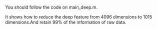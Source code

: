 You should follow the code on main_deep.m.

It shows how to reduce the deep feature from 4096 dimensions to 1015 dimensions.And retain 99% of the information of raw data.
